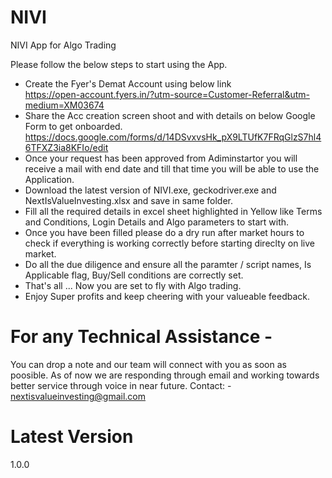 # NIVI
NIVI App for Algo Trading

Please follow the below steps to start using the App.

- Create the Fyer's Demat Account using below link\
https://open-account.fyers.in/?utm-source=Customer-Referral&utm-medium=XM03674
- Share the Acc creation screen shoot and with details on below Google Form to get onboarded.\
https://docs.google.com/forms/d/14DSvxvsHk_pX9LTUfK7FRqGlzS7hl46TFXZ3ia8KFIo/edit
- Once your request has been approved from Adiminstartor you will receive a mail with end date and till that time you will be able to use the Application.
- Download the latest version of NIVI.exe, geckodriver.exe and NextIsValueInvesting.xlsx and save in same folder.
- Fill all the required details in excel sheet highlighted in Yellow like Terms and Conditions, Login Details and Algo parameters to start with.
- Once you have been filled please do a dry run after market hours to check if everything is working correctly before starting direclty on live market.
- Do all the due diligence and ensure all the paramter / script names, Is Applicable flag, Buy/Sell conditions are correctly set.
- That's all ... Now you are set to fly with Algo trading.
- Enjoy Super profits and keep cheering with your valueable feedback.


# For any Technical Assistance - 
You can drop a note and our team will connect with you as soon as poosible. As of now we are responding through email and working towards better service through voice in near future.
Contact: - nextisvalueinvesting@gmail.com

# Latest Version
1.0.0
